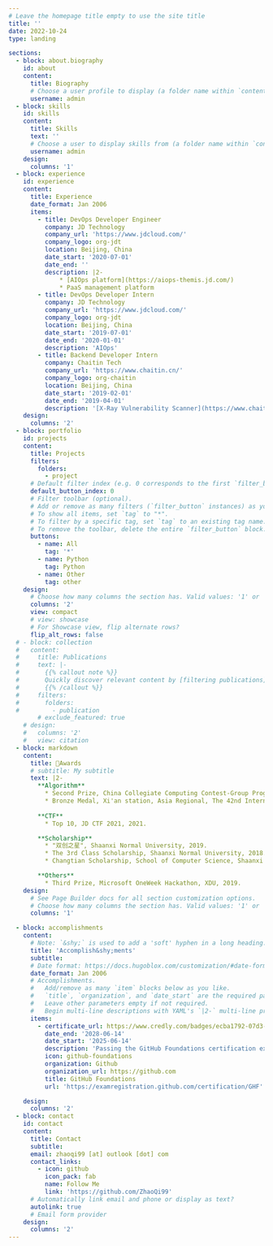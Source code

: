 ```yaml
---
# Leave the homepage title empty to use the site title
title: ''
date: 2022-10-24
type: landing

sections:
  - block: about.biography
    id: about
    content:
      title: Biography
      # Choose a user profile to display (a folder name within `content/authors/`)
      username: admin
  - block: skills
    id: skills
    content:
      title: Skills
      text: ''
      # Choose a user to display skills from (a folder name within `content/authors/`)
      username: admin
    design:
      columns: '1'
  - block: experience
    id: experience
    content:
      title: Experience
      date_format: Jan 2006
      items:
        - title: DevOps Developer Engineer
          company: JD Technology
          company_url: 'https://www.jdcloud.com/'
          company_logo: org-jdt
          location: Beijing, China
          date_start: '2020-07-01'
          date_end: ''
          description: |2-
              * [AIOps platform](https://aiops-themis.jd.com/)
              * PaaS management platform
        - title: DevOps Developer Intern
          company: JD Technology
          company_url: 'https://www.jdcloud.com/'
          company_logo: org-jdt
          location: Beijing, China
          date_start: '2019-07-01'
          date_end: '2020-01-01'
          description: 'AIOps'
        - title: Backend Developer Intern
          company: Chaitin Tech
          company_url: 'https://www.chaitin.cn/'
          company_logo: org-chaitin
          location: Beijing, China
          date_start: '2019-02-01'
          date_end: '2019-04-01'
          description: '[X-Ray Vulnerability Scanner](https://www.chaitin.cn/en/xray)'
    design:
      columns: '2'
  - block: portfolio
    id: projects
    content:
      title: Projects
      filters:
        folders:
          - project
      # Default filter index (e.g. 0 corresponds to the first `filter_button` instance below).
      default_button_index: 0
      # Filter toolbar (optional).
      # Add or remove as many filters (`filter_button` instances) as you like.
      # To show all items, set `tag` to "*".
      # To filter by a specific tag, set `tag` to an existing tag name.
      # To remove the toolbar, delete the entire `filter_button` block.
      buttons:
        - name: All
          tag: '*'
        - name: Python
          tag: Python
        - name: Other
          tag: other
    design:
      # Choose how many columns the section has. Valid values: '1' or '2'.
      columns: '2'
      view: compact
      # view: showcase
      # For Showcase view, flip alternate rows?
      flip_alt_rows: false
  # - block: collection
  #   content:
  #     title: Publications
  #     text: |-
  #       {{% callout note %}}
  #       Quickly discover relevant content by [filtering publications](./publication/).
  #       {{% /callout %}}
  #     filters:
  #       folders:
  #         - publication
        # exclude_featured: true
    # design:
    #   columns: '2'
    #   view: citation
  - block: markdown
    content:
      title: 🏅Awards
      # subtitle: My subtitle
      text: |2-
        **Algorithm**
          * Second Prize, China Collegiate Computing Contest-Group Programming Ladder Tournament, Xi'an, 2018.
          * Bronze Medal, Xi'an station, Asia Regional, The 42nd International Collegiate Programming Contest(ACM-ICPC), 2017.
  
        **CTF**
          * Top 10, JD CTF 2021, 2021.

        **Scholarship**
          * "双创之星", Shaanxi Normal University, 2019.
          * The 3rd Class Scholarship, Shaanxi Normal University, 2018.
          * Changtian Scholarship, School of Computer Science, Shaanxi Normal University, 2018.

        **Others**
          * Third Prize, Microsoft OneWeek Hackathon, XDU, 2019.
    design:
      # See Page Builder docs for all section customization options.
      # Choose how many columns the section has. Valid values: '1' or '2'.
      columns: '1'

  - block: accomplishments
    content:
      # Note: `&shy;` is used to add a 'soft' hyphen in a long heading.
      title: 'Accomplish&shy;ments'
      subtitle:
      # Date format: https://docs.hugoblox.com/customization/#date-format
      date_format: Jan 2006
      # Accomplishments.
      #   Add/remove as many `item` blocks below as you like.
      #   `title`, `organization`, and `date_start` are the required parameters.
      #   Leave other parameters empty if not required.
      #   Begin multi-line descriptions with YAML's `|2-` multi-line prefix.
      items:
        - certificate_url: https://www.credly.com/badges/ecba1792-07d3-4753-8750-198bad00ed42/linked_in_profile
          date_end: '2028-06-14'
          date_start: '2025-06-14'
          description: 'Passing the GitHub Foundations certification exam validates subject matter expertise by measuring entry-level skills with GitHub basics like repositories, commits, branching, markdowns, and project management.'
          icon: github-foundations
          organization: Github
          organization_url: https://github.com
          title: GitHub Foundations
          url: 'https://examregistration.github.com/certification/GHF'

    design:
      columns: '2'
  - block: contact
    id: contact
    content:
      title: Contact
      subtitle:
      email: zhaoqi99 [at] outlook [dot] com
      contact_links:
        - icon: github
          icon_pack: fab
          name: Follow Me
          link: 'https://github.com/ZhaoQi99'
      # Automatically link email and phone or display as text?
      autolink: true
      # Email form provider
    design:
      columns: '2'
---
```

